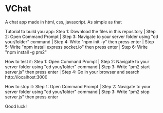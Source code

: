 # VChat
A chat app made in html, css, javascript.  As simple as that

Tutorial to build you app:
Step 1: Download the files in this repository |
Step 2: Open Command Prompt |
Step 3: Navigate to your server folder using "cd your/folder" command |
Step 4: Write "npm init -y" then press enter |
Step 5: Write "npm install express socket.io" then press enter |
Step 6: Write "npm install -g pm2"

How to test it:
Step 1: Open Command Prompt |
Step 2: Navigate to your server folder using "cd your/folder" command |
Step 3: Write "pm2 start server.js" then press enter |
Step 4: Go in your browser and search http://localhost:3000

How to stop it:
Step 1: Open Command Prompt |
Step 2: Navigate to your server folder using "cd your/folder" command |
Step 3: Write "pm2 stop server.js" then press enter

Good luck!

